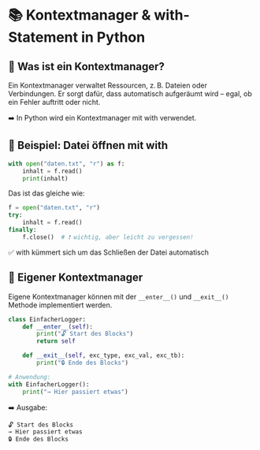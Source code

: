 # 📚 Kontextmanager & with-Statement in Python

## 🧠 Was ist ein Kontextmanager?
Ein Kontextmanager verwaltet Ressourcen, z. B. Dateien oder Verbindungen.
Er sorgt dafür, dass automatisch aufgeräumt wird – egal, ob ein Fehler auftritt oder nicht.

➡️ In Python wird ein Kontextmanager mit with verwendet.

## 🔧 Beispiel: Datei öffnen mit with
```python
with open("daten.txt", "r") as f:
    inhalt = f.read()
    print(inhalt)
```

Das ist das gleiche wie:
```python
f = open("daten.txt", "r")
try:
    inhalt = f.read()
finally:
    f.close()  # ❗ wichtig, aber leicht zu vergessen!

``` 

✅ with kümmert sich um das Schließen der Datei automatisch

## 🚀 Eigener Kontextmanager
Eigene Kontextmanager können mit der `__enter__()` und `__exit__()` Methode implementiert werden. 
```python
class EinfacherLogger:
    def __enter__(self):
        print("🔓 Start des Blocks")
        return self

    def __exit__(self, exc_type, exc_val, exc_tb):
        print("🔒 Ende des Blocks")

# Anwendung:
with EinfacherLogger():
    print("→ Hier passiert etwas")
```

➡️ Ausgabe:
```python
🔓 Start des Blocks
→ Hier passiert etwas
🔒 Ende des Blocks
``` 